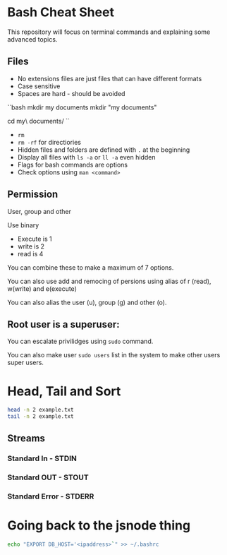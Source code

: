 # Bash Cheat Sheet 
This repository will focus on terminal commands and explaining some advanced topics.

## Files

- No extensions files are just files that can have different formats
- Case sensitive
- Spaces are hard - should be avoided

``bash
mkdir my documents
mkdir "my documents"

cd my\ documents/
``

- `rm`
- `rm -rf` for directiories
- Hidden files and folders are defined with `.` at the beginning
- Display all files with `ls -a` or `ll -a` even hidden
- Flags for bash commands are options
- Check options using `man <command>`

## Permission 
User, group and other

Use binary
- Execute is 1 
- write is 2 
- read is 4

You can combine these to make a maximum of 7 options.

You can also use add and remocing of persions using alias of r (read), w(write) and e(execute)

You can also alias the user (u), group (g) and other (o).

## Root user is a superuser:
You can escalate privilidges using `sudo` command. 

You can also make user `sudo users` list in the system to make other users super users. 

# Head, Tail and Sort 
```bash
head -n 2 example.txt
tail -n 2 example.txt
```

## Streams 

### Standard In - STDIN
### Standard OUT - STOUT
### Standard Error - STDERR


# Going back to the jsnode thing 
```bash
echo "EXPORT DB_HOST='<ipaddress>`" >> ~/.bashrc
```